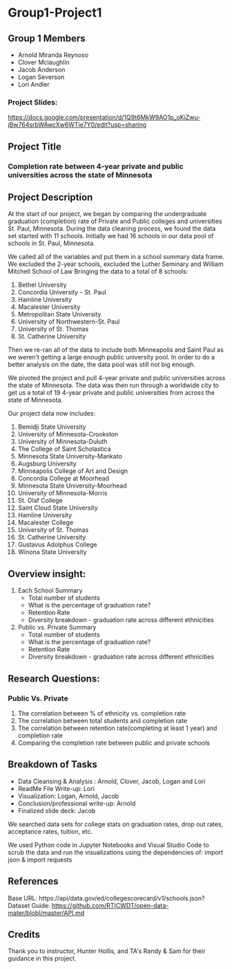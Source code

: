 # Group1-Project1

## Group 1 Members
 - Arnold Miranda Reynoso
 - Clover Mclaughlin
 - Jacob Anderson
 - Logan Severson
 - Lori Andler

### Project Slides: 
https://docs.google.com/presentation/d/1Q9t6MkW9AO1p_oKjZwu-jBw764srbWAwcXw6WTie7Y0/edit?usp=sharing 

 ## Project Title
 ### Completion rate between 4-year private and public universities across the state of Minnesota

## Project Description
At the start of our project, we began by comparing the undergraduate graduation (completion) rate of Private and Public colleges and universities St. Paul, Minnesota.  During the data cleaning process,  we found the data set started with 11 schools.  Initially we had 16 schools in our data pool of schools in St. Paul, Minnesota.

We called all of the variables and put them in a school summary data frame.
We excluded the 2-year schools, excluded the Luther Seminary and William Mitchell School of Law
Bringing the data to a total of 8 schools:
1.    Bethel University
2.    Concordia University – St. Paul
3.    Hamline University
4.    Macalester University
5.    Metropolitan State University
6.    University of Northwestern-St. Paul
7.    University of St. Thomas
8.    St. Catherine University

Then we re-ran all of the data to include both Minneapolis and Saint Paul as we weren’t getting a large enough public university pool.  In order to do a better analysis on the date, the data pool was still not big enough.  

We pivoted the project and pull 4-year private and public universities across the state of Minnesota.   The data was then run through a worldwide city to get us a total of 19 4-year private and public universities from across the state of Minnesota. 

Our project data now includes:
1. Bemidji State University
2. University of Minnesota-Crookston
3. University of Minnesota-Duluth
4. The College of Saint Scholastica
5. Minnesota State University-Mankato
6. Augsburg University
7. Minneapolis College of Art and Design
8. Concordia College at Moorhead
9. Minnesota State University-Moorhead
10. University of Minnesota-Morris
11. St. Olaf College
12. Saint Cloud State University
13. Hamline University
14. Macalester College
15. University of St. Thomas
16. St. Catherine University
17. Gustavus Adolphus College
18. Winona State University

## Overview insight:
1. Each School Summary
     - Total number of students
     - What is the percentage of graduation rate?
     - Retention Rate
     - Diversity breakdown - graduation rate across different ethnicities
2. Public vs. Private Summary
     - Total number of students
     - What is the percentage of graduation rate?
     - Retention Rate
     - Diversity breakdown - graduation rate across different ethnicities

 ## Research Questions:
 ### Public Vs. Private
1. The correlation between % of ethnicity vs. completion rate
2. The correlation between total students and completion rate
3. The correlation between retention rate(completing at least 1 year) and completion rate
4. Comparing the completion rate between public and private schools

## Breakdown of Tasks
 - Data Cleansing & Analysis : Arnold, Clover, Jacob, Logan and Lori
 - ReadMe File Write-up: Lori
 - Visualization: Logan, Arnold, Jacob
 - Conclusion/professional write-up: Arnold
 - Finalized slide deck: Jacob

 We searched data sets for college stats on graduation rates, drop out rates, acceptance rates, tuition, etc.

 We used Python code in Jupyter Notebooks and Visual Studio Code to scrub the data and run the visualizations using the dependencies of: import json & import requests


 ## References
 Base URL: https://api/data.gov/ed/collegescorecard/v1/schools.json?
 Dataset Guide: https://github.com/RTICWDT/open-data-mater/blobl/master/API.md

 ## Credits
 Thank you to instructor, Hunter Hollis, and TA's Randy & Sam for their guidance in this project.
